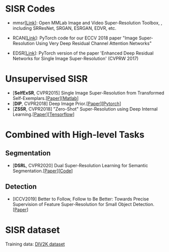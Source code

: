# SISR Codes

- mmsr[[Link](https://github.com/open-mmlab/mmsr)]: Open MMLab Image and Video Super-Resolution Toolbox, , including SRResNet, SRGAN, ESRGAN, EDVR, etc.

- RCAN[[Link](https://github.com/yulunzhang/RCAN)]: PyTorch code for our ECCV 2018 paper "Image Super-Resolution Using Very Deep Residual Channel Attention Networks"

- EDSR[[Link](https://github.com/thstkdgus35/EDSR-PyTorch)]: PyTorch version of the paper 'Enhanced Deep Residual Networks for Single Image Super-Resolution' (CVPRW 2017)



# Unsupervised SISR
- [**SelfExSR**, CVPR2015] Single Image Super-Resolution from Transformed Self-Exemplars.[[Paper](https://www.cv-foundation.org/openaccess/content_cvpr_2015/papers/Huang_Single_Image_Super-Resolution_2015_CVPR_paper.pdf)][[Matlab](https://github.com/jbhuang0604/SelfExSR)]
- [**DIP**, CVPR2018] Deep Image Prior.[[Paper](https://sites.skoltech.ru/app/data/uploads/sites/25/2018/04/deep_image_prior.pdf)][[Pytorch](https://github.com/DmitryUlyanov/deep-image-prior)]
- [**ZSSR**, CVPR2018] "Zero-Shot" Super-Resolution using Deep Internal Learning.[[Paper](https://arxiv.org/abs/1712.06087)][[Tensorflow](https://github.com/assafshocher/ZSSR)]


# Combined with High-level Tasks
## Segmentation
- [**DSRL**, CVPR2020] Dual Super-Resolution Learning for Semantic Segmentation.[[Paper](https://openaccess.thecvf.com/content_CVPR_2020/papers/Wang_Dual_Super-Resolution_Learning_for_Semantic_Segmentation_CVPR_2020_paper.pdf)][[Code](https://github.com/wanglixilinx/DSRL)]

## Detection
- [ICCV2019] Better to Follow, Follow to Be Better: Towards Precise Supervision of Feature Super-Resolution for Small Object Detection.[[Paper](http://vision.snu.ac.kr/project_pages/iccv19_noh/views/)]

# SISR dataset
Training data: [DIV2K dataset](https://data.vision.ee.ethz.ch/cvl/DIV2K/) 

